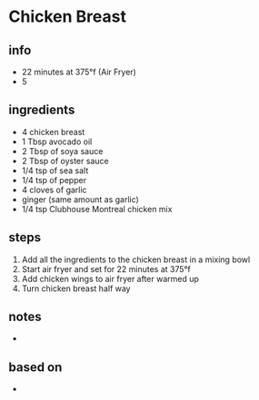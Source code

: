 # Chicken Breast  

## info  
* 22 minutes at 375°f (Air Fryer)
* 5

## ingredients
* 4 chicken breast
* 1 Tbsp avocado oil
* 2 Tbsp of soya sauce
* 2 Tbsp of oyster sauce
* 1/4 tsp of sea salt
* 1/4 tsp of pepper
* 4 cloves of garlic
* ginger (same amount as garlic)
* 1/4 tsp Clubhouse Montreal chicken mix

## steps  
1.  Add all the ingredients to the chicken breast in a mixing bowl
2.  Start air fryer and set for 22 minutes at 375°f
3.  Add chicken wings to air fryer after warmed up
4.  Turn chicken breast half way

## notes  
* 

## based on  
* 
